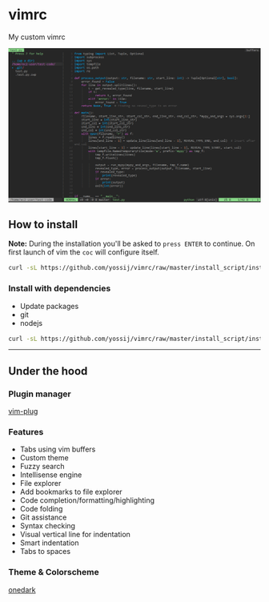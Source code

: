 # vimrc
My custom vimrc

![Sample image](https://raw.githubusercontent.com/yossij/vimrc/master/img/sample.png)

## How to install
**Note:** During the installation you'll be asked to `press ENTER` to continue. 
On first launch of vim the `coc` will configure itself.
```bash
curl -sL https://github.com/yossij/vimrc/raw/master/install_script/install.sh | bash -
```

### Install with dependencies
- Update packages
- git
- nodejs

```bash
curl -sL https://github.com/yossij/vimrc/raw/master/install_script/install_with_dep.sh | bash -
```

---

## Under the hood

### Plugin manager
[vim-plug](https://github.com/junegunn/vim-plug)

### Features

- Tabs using vim buffers
- Custom theme
- Fuzzy search
- Intellisense engine
- File explorer
- Add bookmarks to file explorer
- Code completion/formatting/highlighting
- Code folding
- Git assistance
- Syntax checking
- Visual vertical line for indentation
- Smart indentation
- Tabs to spaces

### Theme & Colorscheme
[onedark](https://github.com/joshdick/onedark.vim)

